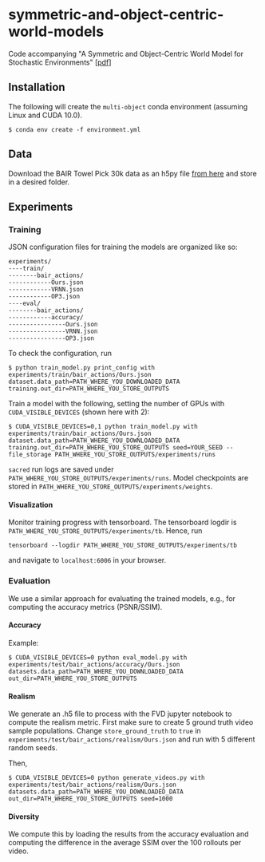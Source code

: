 # symmetric-and-object-centric-world-models
Code accompanying "A Symmetric and Object-Centric World Model for Stochastic Environments" [[pdf](https://github.com/orlrworkshop/orlrworkshop.github.io/blob/master/pdf/ORLR_3.pdf)]

## Installation

The following will create the `multi-object` conda environment (assuming Linux and CUDA 10.0).

```
$ conda env create -f environment.yml
```

## Data

Download the BAIR Towel Pick 30k data as an h5py file [from here](https://www.dropbox.com/s/bodzlbzrzduxagn/towel_pick_30k_64x64.h5?dl=0) and store in a desired folder.

## Experiments

### Training

JSON configuration files for training the models are organized like so:

```
experiments/
----train/
--------bair_actions/
------------Ours.json
------------VRNN.json
------------OP3.json
----eval/
--------bair_actions/
------------accuracy/
----------------Ours.json
----------------VRNN.json
----------------OP3.json
```

To check the configuration, run
```
$ python train_model.py print_config with experiments/train/bair_actions/Ours.json dataset.data_path=PATH_WHERE_YOU_DOWNLOADED_DATA training.out_dir=PATH_WHERE_YOU_STORE_OUTPUTS
```

Train a model with the following, setting the number of GPUs with `CUDA_VISIBLE_DEVICES` (shown here with 2):
```
$ CUDA_VISIBLE_DEVICES=0,1 python train_model.py with experiments/train/bair_actions/Ours.json dataset.data_path=PATH_WHERE_YOU_DOWNLOADED_DATA training.out_dir=PATH_WHERE_YOU_STORE_OUTPUTS seed=YOUR_SEED --file_storage PATH_WHERE_YOU_STORE_OUTPUTS/experiments/runs
```

`sacred` run logs are saved under `PATH_WHERE_YOU_STORE_OUTPUTS/experiments/runs`. Model checkpoints are stored in `PATH_WHERE_YOU_STORE_OUTPUTS/experiments/weights`.

#### Visualization

Monitor training progress with tensorboard. The tensorboard logdir is `PATH_WHERE_YOU_STORE_OUTPUTS/experiments/tb`. Hence, run
```
tensorboard --logdir PATH_WHERE_YOU_STORE_OUTPUTS/experiments/tb
```
and navigate to `localhost:6006` in your browser.

### Evaluation

We use a similar approach for evaluating the trained models, e.g., for computing the accuracy metrics (PSNR/SSIM).

#### Accuracy

Example:

```
$ CUDA_VISIBLE_DEVICES=0 python eval_model.py with experiments/test/bair_actions/accuracy/Ours.json datasets.data_path=PATH_WHERE_YOU_DOWNLOADED_DATA out_dir=PATH_WHERE_YOU_STORE_OUTPUTS
```
#### Realism

We generate an .h5 file to process with the FVD jupyter notebook to compute the realism metric. First make sure to create 5 ground truth video sample populations. Change `store_ground_truth` to `true` in `experiments/test/bair_actions/realism/Ours.json` and run with 5 different random seeds.

Then,
```
$ CUDA_VISIBLE_DEVICES=0 python generate_videos.py with experiments/test/bair_actions/realism/Ours.json datasets.data_path=PATH_WHERE_YOU_DOWNLOADED_DATA out_dir=PATH_WHERE_YOU_STORE_OUTPUTS seed=1000
```
#### Diversity

We compute this by loading the results from the accuracy evaluation and computing the difference in the average SSIM over the 100 rollouts per video.

